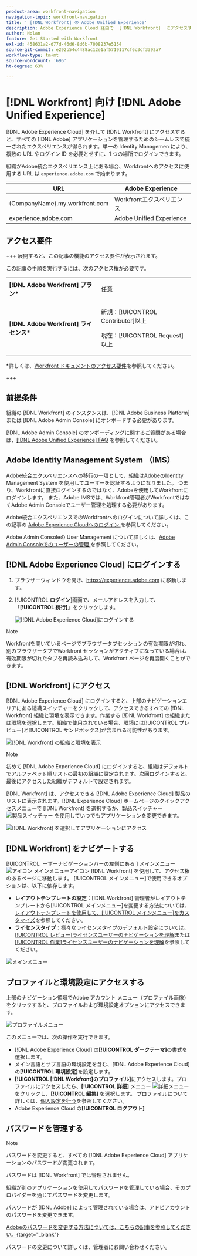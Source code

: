 ```yaml
---
product-area: workfront-navigation
navigation-topic: workfront-navigation
title: ' [!DNL Workfront] の Adobe Unified Experience'
description: Adobe Experience Cloud 経由で  [!DNL Workfront]  にアクセスすると、すべての Adobe アプリケーションを管理するためのシームレスで統一されたエクスペリエンスが得られます。
author: Nolan
feature: Get Started with Workfront
exl-id: 458631a2-d77d-46d6-8d6b-7008237e5154
source-git-commit: e292b54c4488ac12e1af5719117cf6c3cf3392a7
workflow-type: tm+mt
source-wordcount: '696'
ht-degree: 63%

---
```


# [!DNL Workfront] 向け [!DNL Adobe Unified Experience]

<!--Audited: 10/2024-->

[!DNL Adobe Experience Cloud] を介して [!DNL Workfront] にアクセスすると、すべての [!DNL Adobe] アプリケーションを管理するためのシームレスで統一されたエクスペリエンスが得られます。単一の Identity Managemen により、複数の URL やログイン ID を必要とせずに、1 つの場所でログインできます。

組織がAdobe統合エクスペリエンス上にある場合、Workfrontへのアクセスに使用する URL は `experience.adobe.com` で始まります。

| URL | Adobe Experience |
|------------|------------|
| (CompanyName).my.workfront.com | Workfrontエクスペリエンス |
| experience.adobe.com | Adobe Unified Experience |

## アクセス要件

+++ 展開すると、この記事の機能のアクセス要件が表示されます。

この記事の手順を実行するには、次のアクセス権が必要です。

<table style="table-layout:auto"> 
 <col> 
 <col> 
 <tbody> 
  <tr> 
   <td role="rowheader"><strong>[!DNL Adobe Workfront] プラン*</strong></td> 
   <td> <p>任意</p> </td> 
  </tr> 
  <tr> 
   <td role="rowheader"><strong>[!DNL Adobe Workfront] ライセンス*</strong></td> 
   <td> <p>新規：[!UICONTROL Contributor]以上</p> 
   <p>現在：[!UICONTROL Request] 以上</p> </td> 
  </tr> 
 </tbody> 
</table>

*詳しくは、[Workfront ドキュメントのアクセス要件](/help/quicksilver/administration-and-setup/add-users/access-levels-and-object-permissions/access-level-requirements-in-documentation.md)を参照してください。

+++

## 前提条件

組織の [!DNL Workfront] のインスタンスは、[!DNL Adobe Business Platform] または [!DNL Adobe Admin Console] にオンボードする必要があります。

[!DNL Adobe Admin Console] のオンボーディングに関するご質問がある場合は、[[!DNL Adobe Unified Experience] FAQ](/help/quicksilver/workfront-basics/navigate-workfront/workfront-navigation/unified-experience-faq.md/) を参照してください。

## Adobe Identity Management System （IMS）

Adobe統合エクスペリエンスへの移行の一環として、組織はAdobeのIdentity Management System を使用してユーザーを認証するようになりました。 つまり、Workfrontに直接ログインするのではなく、Adobeを使用してWorkfrontにログインします。 また、Adobe IMSでは、Workfront管理者がWorkfrontではなくAdobe Admin Consoleでユーザー管理を処理する必要があります。

Adobe統合エクスペリエンスでのWorkfrontへのログインについて詳しくは、この記事の [Adobe Experience Cloudへのログイン ](#log-in-to-adobe-experience-cloud) を参照してください。

Adobe Admin Consoleの User Management について詳しくは、[Adobe Admin Consoleでのユーザーの管理 ](/help/quicksilver/administration-and-setup/add-users/create-and-manage-users/admin-console.md) を参照してください。

## [!DNL Adobe Experience Cloud] にログインする

1. ブラウザーウィンドウを開き、<https://experience.adobe.com> に移動します。
1. [!UICONTROL **ログイン**]&#x200B;画面で、メールアドレスを入力して、「**[!UICONTROL 続行]**」をクリックします。

   ![[!DNL Adobe Experience Cloud]](assets/aec-login-page.png)にログインする

>[!NOTE]
>
>Workfrontを開いているページでブラウザータブセッションの有効期限が切れ、別のブラウザータブでWorkfront セッションがアクティブになっている場合は、有効期限が切れたタブを再読み込みして、Workfront ページを再度開くことができます。

## [!DNL Workfront] にアクセス

[!DNL Adobe Experience Cloud] にログインすると、上部のナビゲーションエリアにある組織スイッチャーをクリックして、アクセスできるすべての [!DNL Workfront] 組織と環境を表示できます。作業する [!DNL Workfront] の組織または環境を選択します。組織で使用されている場合、環境には[!UICONTROL プレビュー]と[!UICONTROL サンドボックス]が含まれる可能性があります。

![ [!DNL Workfront] の組織と環境を表示 ](assets/aec-view-all-orgs.png)

>[!NOTE]
>
>初めて [!DNL Adobe Experience Cloud] にログインすると、組織はデフォルトでアルファベット順リストの最初の組織に設定されます。次回ログインすると、最後にアクセスした組織がデフォルトで設定されます。

[!DNL Workfront] は、アクセスできる [!DNL Adobe Experience Cloud] 製品のリストに表示されます。[!DNL Experience Cloud] ホームページのクイックアクセスメニューで [!DNL Workfront] を選択するか、製品スイッチャー ![製品スイッチャー](assets/main-menu-icon.png) を使用していつでもアプリケーションを変更できます。

![ [!DNL Workfront] を選択してアプリケーションにアクセス ](assets/aec-product-switcher.png)

## [!DNL Workfront] をナビゲートする

[!UICONTROL &#x200B; ーザーナビゲーションバーの左側にある &#x200B;] メインメニュー ![ アイコン ](assets/main-menu-icon-left-nav.png) メインメニューアイコン [!DNL Workfront] を使用して、アクセス権のあるページに移動します。 [!UICONTROL メインメニュー]で使用できるオプションは、以下に依存します。

* **レイアウトテンプレートの設定**：[!DNL Workfront] 管理者がレイアウトテンプレートから[!UICONTROL メインメニュー]を変更する方法については、[レイアウトテンプレートを使用して、[!UICONTROL メインメニュー]をカスタマイズ](/help/quicksilver/administration-and-setup/customize-workfront/use-layout-templates/customize-main-menu.md)を参照してください。
* **ライセンスタイプ**：様々なライセンスタイプのデフォルト設定については、[[!UICONTROL レビュー]ライセンスユーザーのナビゲーションを理解](/help/quicksilver/workfront-basics/navigate-workfront/workfront-navigation/reviewer-global-navigation-bar.md)または[[!UICONTROL 作業]ライセンスユーザーのナビゲーションを理解](/help/quicksilver/workfront-basics/navigate-workfront/workfront-navigation/worker-global-navigation-bar.md)を参照してください。

![メインメニュー](assets/main-menu-options-left-nav.png)

## プロファイルと環境設定にアクセスする

上部のナビゲーション領域でAdobe アカウント メニュー（プロファイル画像）をクリックすると、プロファイルおよび環境設定オプションにアクセスできます。

![プロファイルメニュー](assets/aec-profile-picture-menu.png)

このメニューでは、次の操作を実行できます。

* [!DNL Adobe Experience Cloud] の&#x200B;**[!UICONTROL ダークテーマ]**&#x200B;の書式を選択します。
* メイン言語とサブ言語の環境設定を含む、[!DNL Adobe Experience Cloud] の&#x200B;**[!UICONTROL 環境設定]**&#x200B;を設定します。
* **[!UICONTROL [!DNL Workfront]のプロファイル]**&#x200B;にアクセスします。プロファイルにアクセスしたら、**[!UICONTROL 詳細]** メニュー ![ 詳細メニュー ](assets/more-icon.png) をクリックし、**[!UICONTROL 編集]** を選択します。 プロファイルについて詳しくは、[個人設定を行う](/help/quicksilver/workfront-basics/manage-your-account-and-profile/configuring-your-user-profile/configure-my-settings.md)を参照してください。
* Adobe Experience Cloud の&#x200B;**[!UICONTROL ログアウト]**

## パスワードを管理する

>[!NOTE]
>
>パスワードを変更すると、すべての [!DNL Adobe Experience Cloud] アプリケーションのパスワードが変更されます。

パスワードは [!DNL Workfront] では管理されません。

組織が別のアプリケーションを使用してパスワードを管理している場合、そのプロバイダーを通じてパスワードを変更します。

パスワードが [!DNL Adobe] によって管理されている場合は、アドビアカウントのパスワードを変更できます。

[Adobeのパスワードを変更する方法については、こちらの記事を参照してください。](https://helpx.adobe.com/manage-account/using/change-or-reset-password.html){target="_blank"}

パスワードの変更について詳しくは、管理者にお問い合わせください。


